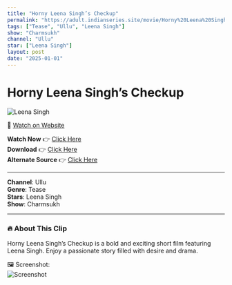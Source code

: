 ```yaml
---
title: "Horny Leena Singh’s Checkup"
permalink: "https://adult.indianseries.site/movie/Horny%20Leena%20Singh%E2%80%99s%20Checkup"
tags: ["Tease", "Ullu", "Leena Singh"]
show: "Charmsukh"
channel: "Ullu"
star: ["Leena Singh"]
layout: post
date: "2025-01-01"
---
```


# Horny Leena Singh’s Checkup

![Leena Singh](https://shorts.desisins.com/wp-content/uploads/2024/04/Leena-Singh-Doctor-Bidai-Ullu-DesiSins.com_.jpg)

🔗 [Watch on Website](https://adult.indianseries.site/movie/Horny%20Leena%20Singh%E2%80%99s%20Checkup)

**Watch Now** 👉 [Click Here](https://adult.indianseries.site/movie/Horny%20Leena%20Singh%E2%80%99s%20Checkup)  
**Download** 👉 [Click Here](https://adult.indianseries.site/movie/Horny%20Leena%20Singh%E2%80%99s%20Checkup)  
**Alternate Source** 👉 [Click Here](https://adult.indianseries.site/movie/Horny%20Leena%20Singh%E2%80%99s%20Checkup)

---

**Channel**: Ullu  
**Genre**: Tease  
**Stars**: Leena Singh  
**Show**: Charmsukh

---

### 🔥 About This Clip

Horny Leena Singh’s Checkup is a bold and exciting short film featuring Leena Singh. Enjoy a passionate story filled with desire and drama.
 
🖼️ Screenshot:  
![Screenshot](https://shorts.desisins.com/wp-content/uploads/2024/04/Leena-Singh-Doctor-Bidai-Ullu-DesiSins.com_.jpg)
